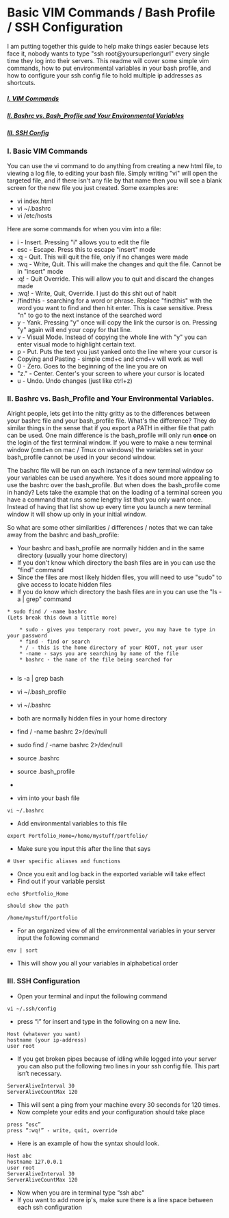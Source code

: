 # Basic VIM Commands / Bash Profile / SSH Configuration

I am putting together this guide to help make things easier because lets face it, nobody wants to type "ssh root@yoursuperlongurl" every single time they log into their servers. This readme will cover some simple vim commands, how to put environmental variables in your bash profile, and how to configure your ssh config file to hold multiple ip addresses as shortcuts.

##### [I. VIM Commands](#vim)
##### [II. Bashrc vs. Bash_Profile and Your Environmental Variables](#bash)
##### [III. SSH Config](#ssh)

### <a name=vim>I. Basic VIM Commands</a>

You can use the vi command to do anything from creating a new html file, to viewing a log file, to editing your bash file. Simply writing "vi" will open the targeted file, and if there isn't any file by that name then you will see a blank screen for the new file you just created. Some examples are:


* vi index.html
* vi ~/.bashrc
* vi /etc/hosts


Here are some commands for when you vim into a file:


* i - Insert. Pressing "i" allows you to edit the file
* esc - Escape. Press this to escape "insert" mode
* :q - Quit. This will quit the file, only if no changes were made
* :wq - Write, Quit. This will make the changes and quit the file. Cannot be in "insert" mode
* :q! - Quit Override. This will allow you to quit and discard the changes made
* :wq! - Write, Quit, Override. I just do this shit out of habit
* /findthis - searching for a word or phrase. Replace "findthis" with the word you want to find and then hit enter. This is case sensitive. Press "n" to go to the next instance of the searched word
* y - Yank. Pressing "y" once will copy the link the cursor is on. Pressing "y" again will end your copy for that line. 
* v - Visual Mode. Instead of copying the whole line with "y" you can enter visual mode to highlight certain text.
* p - Put. Puts the text you just yanked onto the line where your cursor is
* Copying and Pasting - simple cmd+c and cmd+v will work as well
* 0 - Zero. Goes to the beginning of the line you are on
* "z." - Center. Center's your screen to where your cursor is located
* u - Undo. Undo changes (just like ctrl+z)



### <a name=bash>II. Bashrc vs. Bash_Profile and Your Environmental Variables.</a>

Alright people, lets get into the nitty gritty as to the differences between your bashrc file and your bash_profile file. What's the difference? They do similar things in the sense that if you export a PATH in either file that path can be used. One main difference is the bash_profile will only run **once** on the login of the first terminal window. If you were to make a new terminal window (cmd+n on mac / Tmux on windows) the variables set in your bash_profile cannot be used in your second window. 

The bashrc file will be run on each instance of a new terminal window so your variables can be used anywhere. Yes it does sound more appealing to use the bashrc over the bash_profile. But when does the bash_profile come in handy? Lets take the example that on the loading of a terminal screen you have a command that runs some lengthy list that you only want once. Instead of having that list show up every time you launch a new terminal window it will show up only in your initial window. 

So what are some other similarities / differences / notes that we can take away from the bashrc and bash_profile:

* Your bashrc and bash_profile are normally hidden and in the same directory (usually your home directory)
* If you don't know which directory the bash files are in you can use the "find" command
* Since the files are most likely hidden files, you will need to use "sudo" to give access to locate hidden files
* If you do know which directory the bash files are in you can use the "ls -a | grep" command
 

```
* sudo find / -name bashrc
(Lets break this down a little more)

	* sudo - gives you temporary root power, you may have to type in your password
	* find - find or search
	* / - this is the home directory of your ROOT, not your user
	* -name - says you are searching by name of the file
	* bashrc - the name of the file being searched for


```


* ls -a | grep bash
* vi ~/.bash_profile
* vi ~/.bashrc
* both are normally hidden files in your home directory
* find / -name bashrc 2>/dev/null
* sudo find / -name bashrc 2>/dev/null
* source .bashrc
* source .bash_profile
* 


* vim into your bash file

```
vi ~/.bashrc
```

* Add environmental variables to this file

```
export Portfolio_Home=/home/mystuff/portfolio/
```
* Make sure you input this after the line that says 

```
# User specific aliases and functions
```

* Once you exit and log back in the exported variable will take effect
* Find out if your variable persist

```
echo $Portfolio_Home

should show the path

/home/mystuff/portfolio
```

* For an organized view of all the environmental variables in your server input the following command

```
env | sort
```

* This will show you all your variables in alphabetical order




### <a name=ssh>III. SSH Configuration</a>

* Open your terminal and input the following command

```
vi ~/.ssh/config

```

* press “i” for insert and type in the following on a new line.

```
Host (whatever you want)
hostname (your ip-address)
user root
```

* If you get broken pipes because of idling while logged into your server you can also put the following two lines in your ssh config file. This part isn’t necessary.

```
ServerAliveInterval 30
ServerAliveCountMax 120
```

* This will sent a ping from your machine every 30 seconds for 120 times. 
* Now complete your edits and your configuration should take place

```
press “esc”
press “:wq!” - write, quit, override
```

* Here is an example of how the syntax should look.

```
Host abc
hostname 127.0.0.1
user root
ServerAliveInterval 30
ServerAliveCountMax 120
```

* Now when you are in terminal type “ssh abc"
* If you want to add more ip's, make sure there is a line space between each ssh configuration